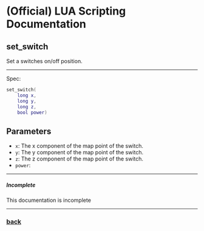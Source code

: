 
# (Official) LUA Scripting Documentation

## set_switch

Set a switches on/off position.

___

Spec:

```lua
set_switch(
	long x,
	long y,
	long z,
	bool power)
```

## Parameters

- `x`: The x component of the map point of the switch.
- `y`: The y component of the map point of the switch.
- `z`: The z component of the map point of the switch.
- `power`: 

___

##### Incomplete

This documentation is incomplete

___

### [back](../other)
